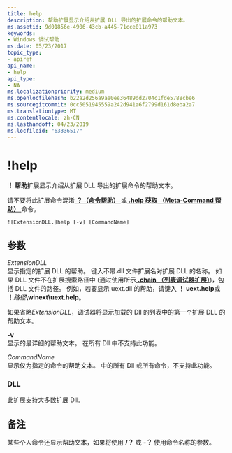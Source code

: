 ```yaml
---
title: help
description: 帮助扩展显示介绍从扩展 DLL 导出的扩展命令的帮助文本。
ms.assetid: 9d01856e-4906-43cb-a445-71cce011a973
keywords:
- Windows 调试帮助
ms.date: 05/23/2017
topic_type:
- apiref
api_name:
- help
api_type:
- NA
ms.localizationpriority: medium
ms.openlocfilehash: b22a2d256a9ae0ee36489dd2704c1fde5788cbe6
ms.sourcegitcommit: 0cc5051945559a242d941a6f2799d161d8eba2a7
ms.translationtype: MT
ms.contentlocale: zh-CN
ms.lasthandoff: 04/23/2019
ms.locfileid: "63336517"
---
```

# <a name="help"></a>!help


**！ 帮助**扩展显示介绍从扩展 DLL 导出的扩展命令的帮助文本。

请不要将此扩展命令混淆[ **？（命令帮助）** ](---command-help-.md)或[ **.help 获取 （Meta-Command 帮助）** ](-help--meta-command-help-.md)命令。

```dbgcmd
![ExtensionDLL.]help [-v] [CommandName] 
```

## <a name="span-idddkhelpdbgspanspan-idddkhelpdbgspanparameters"></a><span id="ddk__help_dbg"></span><span id="DDK__HELP_DBG"></span>参数


<span id="_______ExtensionDLL______"></span><span id="_______extensiondll______"></span><span id="_______EXTENSIONDLL______"></span> *ExtensionDLL*   
显示指定的扩展 DLL 的帮助。 键入不带.dll 文件扩展名对扩展 DLL 的名称。 如果 DLL 文件不在扩展搜索路径中 (通过使用所示[ **.chain （列表调试器扩展）**](-chain--list-debugger-extensions-.md))，包括 DLL 文件的路径。 例如，若要显示 uext.dll 的帮助，请键入 **！ uext.help**或 **！**<em>路径</em>**\\winext\\uext.help**。

如果省略*ExtensionDLL*，调试器将显示加载的 Dll 的列表中的第一个扩展 DLL 的帮助文本。

<span id="_______-v______"></span><span id="_______-V______"></span> **-v**   
显示的最详细的帮助文本。 在所有 Dll 中不支持此功能。

<span id="_______CommandName______"></span><span id="_______commandname______"></span><span id="_______COMMANDNAME______"></span> *CommandName*   
显示仅为指定的命令的帮助文本。 中的所有 Dll 或所有命令，不支持此功能。

### <a name="span-iddllspanspan-iddllspandll"></a><span id="DLL"></span><span id="dll"></span>DLL

此扩展支持大多数扩展 Dll。

<a name="remarks"></a>备注
-------

某些个人命令还显示帮助文本，如果将使用 **/？** 或 **-？** 使用命令名称的参数。

 

 





